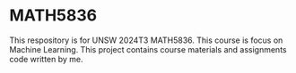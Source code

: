 # MATH5836
This respository is for UNSW 2024T3 MATH5836.
This course is focus on Machine Learning.
This project contains course materials and assignments code written by me.